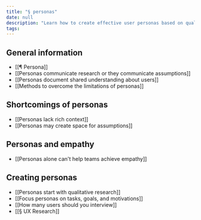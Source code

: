 ```yaml
---
title: "§ personas"
date: null
description: "Learn how to create effective user personas based on qualitative research to improve UX by focusing on user tasks, goals, and motivations while avoiding assumptions and lack of context."
tags:
---
```


## General information

- [[¶ Persona]]
- [[Personas communicate research or they communicate assumptions]]
- [[Personas document shared understanding about users]]
- [[Methods to overcome the limitations of personas]]

## Shortcomings of personas

- [[Personas lack rich context]]
- [[Personas may create space for assumptions]]

## Personas and empathy

- [[Personas alone can't help teams achieve empathy]]

## Creating personas

- [[Personas start with qualitative research]]
- [[Focus personas on tasks, goals, and motivations]]
- [[How many users should you interview]]
- [[§ UX Research]]
